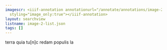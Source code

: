 ```yaml
---
imagescr: <iiif-annotation annotationurl="/annotate/annotations/image-2-005.json"
  styling="image_only:true"></iiif-annotation>
layout: searchview
listname: image-2-list.json
tags: []
---
```

terra quia tu[n]c redam populis la
